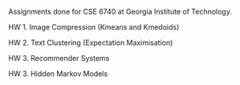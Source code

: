 Assignments done for CSE 6740 at Georgia Institute of Technology. 


HW 1. Image Compression (Kmeans and Kmedoids)

HW 2. Text Clustering (Expectation Maximisation)

HW 3. Recommender Systems

HW 3. Hidden Markov Models
